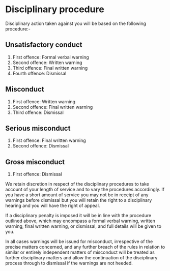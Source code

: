 # Disciplinary procedure
Disciplinary action taken against you will be based on the following procedure:-

## Unsatisfactory conduct
1. First offence: Formal verbal warning
2. Second offence: Written warning
3. Third offence: Final written warning
4. Fourth offence: Dismissal

## Misconduct
1. First offence: Written warning
2. Second offence: Final written warning
3. Third offence: Dismissal

## Serious misconduct
1. First offence: Final written warning
2. Second offence: Dismissal

## Gross misconduct
1. First offence: Dismissal

We retain discretion in respect of the disciplinary procedures to take account of your length of service and to vary the procedures accordingly. If you have a short amount of service you may not be in receipt of any warnings before dismissal but you will retain the right to a disciplinary hearing and you will have the right of appeal.

If a disciplinary penalty is imposed it will be in line with the procedure outlined above, which may encompass a formal verbal warning, written warning, final written warning, or dismissal, and full details will be given to you.

In all cases warnings will be issued for misconduct, irrespective of the precise matters concerned, and any further breach of the rules in relation to similar or entirely independent matters of misconduct will be treated as further disciplinary matters and allow the continuation of the disciplinary process through to dismissal if the warnings are not heeded.
